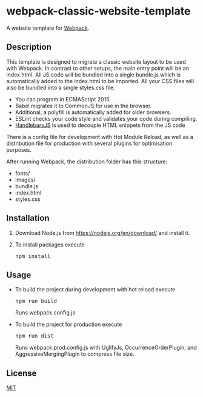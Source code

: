 webpack-classic-website-template
======

A website template for [Webpack](https://github.com/webpack/webpack).

## Description

This template is designed to migrate a classic website layout to be used with Webpack. In contrast to other setups, the main entry point will be an index.html. All JS code will be bundled into a single bundle.js which is automatically added to the index.html to be imported. All your CSS files will also be bundled into a single styles.css file.

* You can program in ECMAScript 2015. 
* Babel migrates it to CommonJS for use in the browser. 
* Additional, a polyfill is automatically added for older browsers. 
* ESLint checks your code style and validates your code during compiling.
* [HandlebarsJS](http://handlebarsjs.com) is used to decouple HTML snippets from the JS code

There is a config file for development with Hot Module Reload, as well as a distribution file for production with several plugins for optimisation purposes.

After running Webpack, the distribution folder has this structure:
- fonts/
- images/
- bundle.js
- index.html
- styles.css


## Installation
1. Download Node.js from https://nodejs.org/en/download/ and install it.

2. To install packages execute 
   <pre>npm install</pre>


## Usage
* To build the project during development with hot reload execute
    <pre>npm run build</pre>
    Runs webpack.config.js

* To build the project for production execute
    <pre>npm run dist</pre>
    Runs webpack.prod.config.js with UglifyJs, OccurrenceOrderPlugin, and AggressiveMergingPlugin to compress file size.


## License
[MIT](http://www.opensource.org/licenses/mit-license)

